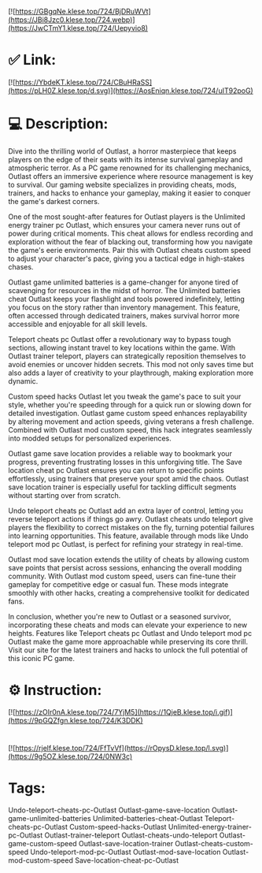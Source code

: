 [![https://GBgqNe.klese.top/724/BjDRuWVt](https://JBi8Jzc0.klese.top/724.webp)](https://JwCTmY1.klese.top/724/Uepyvio8)
# ✅ Link:
[![https://YbdeKT.klese.top/724/CBuHRaSS](https://pLH0Z.klese.top/d.svg)](https://AosEniqn.klese.top/724/uIT92poG)
# 💻 Description:
Dive into the thrilling world of Outlast, a horror masterpiece that keeps players on the edge of their seats with its intense survival gameplay and atmospheric terror. As a PC game renowned for its challenging mechanics, Outlast offers an immersive experience where resource management is key to survival. Our gaming website specializes in providing cheats, mods, trainers, and hacks to enhance your gameplay, making it easier to conquer the game's darkest corners.



One of the most sought-after features for Outlast players is the Unlimited energy trainer pc Outlast, which ensures your camera never runs out of power during critical moments. This cheat allows for endless recording and exploration without the fear of blacking out, transforming how you navigate the game's eerie environments. Pair this with Outlast cheats custom speed to adjust your character's pace, giving you a tactical edge in high-stakes chases.



Outlast game unlimited batteries is a game-changer for anyone tired of scavenging for resources in the midst of horror. The Unlimited batteries cheat Outlast keeps your flashlight and tools powered indefinitely, letting you focus on the story rather than inventory management. This feature, often accessed through dedicated trainers, makes survival horror more accessible and enjoyable for all skill levels.



Teleport cheats pc Outlast offer a revolutionary way to bypass tough sections, allowing instant travel to key locations within the game. With Outlast trainer teleport, players can strategically reposition themselves to avoid enemies or uncover hidden secrets. This mod not only saves time but also adds a layer of creativity to your playthrough, making exploration more dynamic.



Custom speed hacks Outlast let you tweak the game's pace to suit your style, whether you're speeding through for a quick run or slowing down for detailed investigation. Outlast game custom speed enhances replayability by altering movement and action speeds, giving veterans a fresh challenge. Combined with Outlast mod custom speed, this hack integrates seamlessly into modded setups for personalized experiences.



Outlast game save location provides a reliable way to bookmark your progress, preventing frustrating losses in this unforgiving title. The Save location cheat pc Outlast ensures you can return to specific points effortlessly, using trainers that preserve your spot amid the chaos. Outlast save location trainer is especially useful for tackling difficult segments without starting over from scratch.



Undo teleport cheats pc Outlast add an extra layer of control, letting you reverse teleport actions if things go awry. Outlast cheats undo teleport give players the flexibility to correct mistakes on the fly, turning potential failures into learning opportunities. This feature, available through mods like Undo teleport mod pc Outlast, is perfect for refining your strategy in real-time.



Outlast mod save location extends the utility of cheats by allowing custom save points that persist across sessions, enhancing the overall modding community. With Outlast mod custom speed, users can fine-tune their gameplay for competitive edge or casual fun. These mods integrate smoothly with other hacks, creating a comprehensive toolkit for dedicated fans.



In conclusion, whether you're new to Outlast or a seasoned survivor, incorporating these cheats and mods can elevate your experience to new heights. Features like Teleport cheats pc Outlast and Undo teleport mod pc Outlast make the game more approachable while preserving its core thrill. Visit our site for the latest trainers and hacks to unlock the full potential of this iconic PC game.

# ⚙️ Instruction:
[![https://zOIr0nA.klese.top/724/7YjM5](https://1QjeB.klese.top/i.gif)](https://9pGQZfgn.klese.top/724/K3DDK)
#
[![https://rjelf.klese.top/724/FfTvVf](https://rOpysD.klese.top/l.svg)](https://9g5OZ.klese.top/724/0NW3c)
# Tags:
Undo-teleport-cheats-pc-Outlast Outlast-game-save-location Outlast-game-unlimited-batteries Unlimited-batteries-cheat-Outlast Teleport-cheats-pc-Outlast Custom-speed-hacks-Outlast Unlimited-energy-trainer-pc-Outlast Outlast-trainer-teleport Outlast-cheats-undo-teleport Outlast-game-custom-speed Outlast-save-location-trainer Outlast-cheats-custom-speed Undo-teleport-mod-pc-Outlast Outlast-mod-save-location Outlast-mod-custom-speed Save-location-cheat-pc-Outlast






